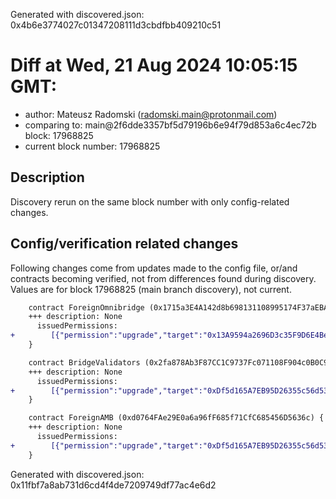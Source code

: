 Generated with discovered.json: 0x4b6e3774027c01347208111d3cbdfbb409210c51

# Diff at Wed, 21 Aug 2024 10:05:15 GMT:

- author: Mateusz Radomski (<radomski.main@protonmail.com>)
- comparing to: main@2f6dde3357bf5d79196b6e94f79d853a6c4ec72b block: 17968825
- current block number: 17968825

## Description

Discovery rerun on the same block number with only config-related changes.

## Config/verification related changes

Following changes come from updates made to the config file,
or/and contracts becoming verified, not from differences found during
discovery. Values are for block 17968825 (main branch discovery), not current.

```diff
    contract ForeignOmnibridge (0x1715a3E4A142d8b698131108995174F37aEBA10D) {
    +++ description: None
      issuedPermissions:
+        [{"permission":"upgrade","target":"0x13A9594a2696D3c35F9D6E4Be6b332f699C57801","via":[]}]
    }
```

```diff
    contract BridgeValidators (0x2fa878Ab3F87CC1C9737Fc071108F904c0B0C95d) {
    +++ description: None
      issuedPermissions:
+        [{"permission":"upgrade","target":"0xDf5d165A7EB95D26355c56d53799B7da1240e585","via":[]}]
    }
```

```diff
    contract ForeignAMB (0xd0764FAe29E0a6a96fF685f71CfC685456D5636c) {
    +++ description: None
      issuedPermissions:
+        [{"permission":"upgrade","target":"0xDf5d165A7EB95D26355c56d53799B7da1240e585","via":[]}]
    }
```

Generated with discovered.json: 0x11fbf7a8ab731d6cd4f4de7209749df77ac4e6d2

